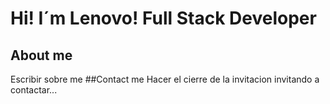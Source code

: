 # Hi! I´m Lenovo! Full Stack Developer
## About me
Escribir sobre me
##Contact me
Hacer el cierre de la invitacion invitando a contactar...